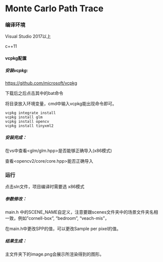 # Monte Carlo Path Trace
### 编译环境

Visual Studio 2017以上

c++11

#### vcpkg配置

##### 安装vcpkg:

https://github.com/microsoft/vcpkg

下载后之后点击其中的bat命令

将目录放入环境变量，cmd中输入vcpkg能出现命令即可。

```
vcpkg integrate install
vcpkg install glm
vcpkg install opencv
vcpkg install tinyxml2
```

##### 安装完成：

在vs中查看<glm/glm.hpp>是否能够正确导入(x86模式)

查看<opencv2/core/core.hpp>能否正确导入

### 运行

点击sln文件，项目编译时需要选 x86模式

##### 参数修改：

main.h 中的SCENE_NAME自定义，注意要跟scenes文件夹中的场景文件夹名相一致，例如”cornell-box”, “bedroom”, “veach-mis”，

在main.h中更改SPP的值，可以更改Sample per pixel的值。

##### 结果生成：

主文件夹下的image.png会展示所渲染得到的图形。